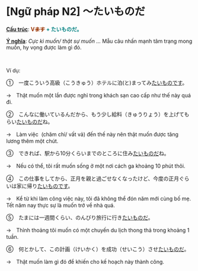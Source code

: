 # [Ngữ pháp N2] ～たいものだ
<div class="entry-content">
<p><span style="text-decoration: underline;"><strong>Cấu trúc</strong></span>: <strong><span style="color: #008080;"><span style="color: #993300;">V<del>ます</del></span> + たいものだ。</span></strong></p>
<p><span style="text-decoration: underline;"><strong>Ý nghĩa</strong></span>:<em> Cực kì muốn/ thật sự muốn …</em> Mẫu câu nhấn mạnh tâm trạng mong muốn, hy vọng được làm gì đó.</p>
<p><!-- inside_article4_japanese_responsive --><br/>
<ins class="adsbygoogle adslot_1" data-ad-client="ca-pub-2233580070484357" data-ad-slot="4413057825" style="display:inline-block"></ins><br/>
<script>(adsbygoogle = window.adsbygoogle || []).push({});</script></p>
<p>Ví dụ:</p>
<p>①　一度こういう高級（こうきゅう）ホテルに泊(と)まってみ<span style="text-decoration: underline;">たいものです</span>。</p>
<p>→　Thật muốn một lần được nghỉ trong khách sạn cao cấp như thế này quá đi.</p>
<p>②　こんなに働いているんだから、もう少し給料（きゅうりょう）を上げてもらい<span style="text-decoration: underline;">たいものだ</span>ね。</p>
<p>→　Làm việc  (chăm chỉ/ vất vả) đến thế này nên thật muốn được tăng lương thêm một chút.</p>
<p>③　できれば、駅から10分くらいまでのところに住み<span style="text-decoration: underline;">たいものだ</span>ね。</p>
<p>→　Nếu có thể, tôi rất muốn sống ở một nơi cách ga khoảng 10 phút thôi.</p>
<p>④　この仕事をしてから、正月を親と過ごせなくなったけど、今度の正月ぐらいは家に帰り<span style="text-decoration: underline;">たいものです</span>。</p>
<p>→　Kể từ khi làm công việc này, tôi đã không thể đón năm mới cùng bố mẹ. Tết năm nay thực sự là muốn trở về nhà quá.</p>
<p>⑤　たまには一週間くらい、のんびり旅行に行き<span style="text-decoration: underline;">たいものだ</span>。</p>
<p>→　Thỉnh thoảng tôi muốn có một chuyến du lịch thong thả trong khoảng 1 tuần.</p>
<p>⑥　何とかして、この計画（けいかく）を成功（せいこう）させ<span style="text-decoration: underline;">たいものだ</span>。</p>
<p>→　Thật muốn làm gì đó để khiến cho kế hoạch này thành công.</p>

</div>